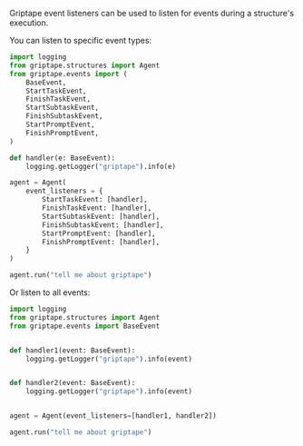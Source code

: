 Griptape event listeners can be used to listen for events during a structure's execution.

You can listen to specific event types: 

```python
import logging
from griptape.structures import Agent
from griptape.events import (
    BaseEvent,
    StartTaskEvent,
    FinishTaskEvent,
    StartSubtaskEvent,
    FinishSubtaskEvent,
    StartPromptEvent,
    FinishPromptEvent,
)

def handler(e: BaseEvent):
    logging.getLogger("griptape").info(e)

agent = Agent(
    event_listeners = {
        StartTaskEvent: [handler],
        FinishTaskEvent: [handler],
        StartSubtaskEvent: [handler],
        FinishSubtaskEvent: [handler],
        StartPromptEvent: [handler],
        FinishPromptEvent: [handler],
    }
)

agent.run("tell me about griptape")
```
Or listen to all events:
```python
import logging
from griptape.structures import Agent
from griptape.events import BaseEvent


def handler1(event: BaseEvent):
    logging.getLogger("griptape").info(event)


def handler2(event: BaseEvent):
    logging.getLogger("griptape").info(event)


agent = Agent(event_listeners=[handler1, handler2])

agent.run("tell me about griptape")
```

